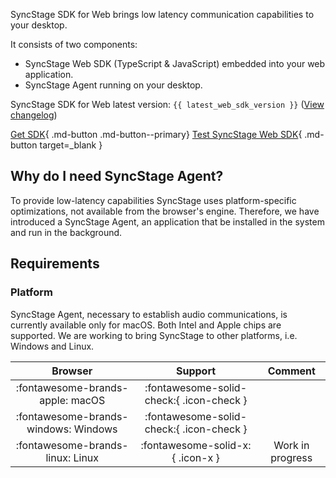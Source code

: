 SyncStage SDK for Web brings low latency communication capabilities to your desktop.

It consists of two components:

* SyncStage Web SDK (TypeScript & JavaScript) embedded into your web application.
* SyncStage Agent running on your desktop.

SyncStage SDK for Web latest version: `{{ latest_web_sdk_version }}` ([View changelog](changelog.md))

[Get SDK](quickstart.md){ .md-button .md-button--primary}
[Test SyncStage Web SDK](https://github.com/opensesamemedia/syncstage-sdk-npm-package-tester){ .md-button target=_blank }

## Why do I need SyncStage Agent?

To provide low-latency capabilities SyncStage uses platform-specific optimizations, not available from the browser's engine. Therefore, we have introduced a SyncStage Agent, an application that be installed in the system and run in the background.

## Requirements

### Platform

SyncStage Agent, necessary to establish audio communications, is currently available only for macOS. Both Intel and Apple chips are supported. We are working to bring SyncStage to other platforms, i.e. Windows and Linux.

| Browser                              | Support                                            |       Comment             |
| :----------------------------------: | :------------------------------------------------: | :-----------------------: |
| :fontawesome-brands-apple: macOS     |  :fontawesome-solid-check:{ .icon-check }          |                           |
| :fontawesome-brands-windows: Windows |  :fontawesome-solid-check:{ .icon-check }          |                           |
| :fontawesome-brands-linux: Linux     |  :fontawesome-solid-x:{ .icon-x }                  |   Work in progress        |
